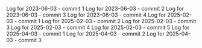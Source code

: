 Log for 2023-06-03 - commit 1
Log for 2023-06-03 - commit 2
Log for 2023-06-03 - commit 3
Log for 2023-06-03 - commit 4
Log for 2025-02-03 - commit 1
Log for 2025-02-03 - commit 2
Log for 2025-02-03 - commit 3
Log for 2025-02-03 - commit 4
Log for 2025-02-03 - commit 5
Log for 2025-04-03 - commit 1
Log for 2025-04-03 - commit 2
Log for 2025-04-03 - commit 3

